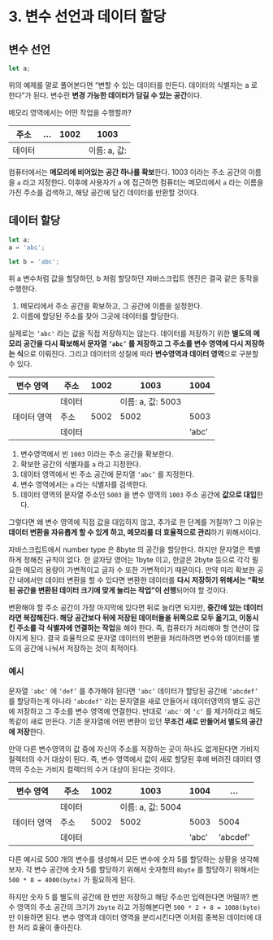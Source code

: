 # 3. 변수 선언과 데이터 할당

## 변수 선언

```jsx
let a;
```

위의 예제를 말로 풀어본다면 “변할 수 있는 데이터를 만든다. 데이터의 식별자는 a 로 한다”가 된다. 변수란 **변경 가능한 데이터가 담길 수 있는 공간**이다.

메모리 영역에서는 어떤 작업을 수행할까?

| 주소 | … | 1002 | 1003 |
| --- | --- | --- | --- |
| 데이터 |  |  | 이름: a, 값: |

컴퓨터에서는 **메모리에 비어있는 공간 하나를 확보**한다. 1003 이라는 주소 공간의 이름을 `a` 라고 지정한다. 이후에 사용자가 `a` 에 접근하면 컴퓨터는 메모리에서 `a` 라는 이름을 가진 주소를 검색하고, 해당 공간에 담긴 데이터를 반환할 것이다.

## 데이터 할당

```jsx
let a;
a = 'abc';

let b = 'abc';
```

위 a 변수처럼 값을 할당하던, b 처럼 할당하던 자바스크립트 엔진은 결국 같은 동작을 수행한다.

1. 메모리에서 주소 공간을 확보하고, 그 공간에 이름을 설정한다.
2. 이름에 할당된 주소를 찾아 그곳에 데이터를 할당한다.

실제로는 `‘abc'` 라는 값을 직접 저장하지는 않는다. 데이터를 저장하기 위한 **별도의 메모리 공간을 다시 확보해서 문자열 `‘abc’` 를 저장하고 그 주소를 변수 영역에 다시 저장하는 식**으로 이뤄진다. 그리고 데이터의 성질에 따라 **변수영역과 데이터 영역**으로 구분할 수 있다.

| 변수 영역 | 주소 | 1002 | 1003 | 1004 |
| --- | --- | --- | --- | --- |
|  | 데이터 |  | 이름: a, 값: 5003 |  |
| 데이터 영역 | 주소 | 5002 | 5002 | 5003 |
|  | 데이터 |  |  | ‘abc’ |
1. 변수영역에서 빈  `1003` 이라는 주소 공간을 확보한다.
2. 확보한 공간의 식별자를 `a` 라고 지정한다.
3. 데이터 영역에서 빈 주소 공간에 문자열 `‘abc’` 를 지정한다.
4. 변수 영역에서는 `a` 라는 식별자를 검색한다.
5. 데이터 영역의 문자열 주소인 `5003` 을 변수 영역의 `1003` 주소 공간에 **값으로 대입**한다.

그렇다면 왜 변수 영역에 직접 값을 대입하지 않고, 추가로 한 단계를 거칠까? 그 이유는 **데이터 변환을 자유롭게 할 수 있게 하고, 메모리를 더 효율적으로 관리**하기 위해서이다.

자바스크립트에서 number type 은 8byte 의 공간을 할당한다. 하지만 문자열은 특별하게 정해진 규칙이 없다. 한 글자당 영어는 1byte 이고, 한글은 2byte 등으로 각각 필요한 메모리 용량이 가변적이고 글자 수 또한 가변적이기 때문이다. 만약 미리 확보한 공간 내에서만 데이터 변환을 할 수 있다면 변환한 데이터를 **다시 저장하기 위해서는 “확보된 공간을 변환된 데이터 크기에 맞게 늘리는 작업”이 선행**되어야 할 것이다.

변환해야 할 주소 공간이 가장 마지막에 있다면 뒤로 늘리면 되지만, **중간에 있는 데이터라면 복잡해진다. 해당 공간보다 뒤에 저장된 데이터들을 뒤쪽으로 모두 옮기고, 이동시킨 주소를 각 식별자에 연결하는 작업**을 해야 한다. 즉, 컴퓨터가 처리해야 할 연산이 많아지게 된다. 결국 효율적으로 문자열 데이터의 변환을 처리하려면 변수와 데이터를 별도의 공간에 나눠서 저장하는 것이 최적이다.

### 예시

문자열 `'abc'` 에 `‘def’` 를 추가해야 된다면 `‘abc’` 데이터가 할당된 공간에 `‘abcdef’` 를 할당하는게 아니라 `‘abcdef’` 라는 문자열을 새로 만들어서 데이터영역의 별도 공간에 저장하고 그 주소를 변수 영역에 연결한다. 반대로 `'abc'` 에 `‘c’` 를 제거하라고 해도 똑같이 새로 만든다. 기존 문자열에 어떤 변환이 있던 **무조건 새로 만들어서 별도의 공간에 저장**한다.

만약 다른 변수영역의 값 중에 자신의 주소를 저장하는 곳이 하나도 없게된다면 가비지 컬렉터의 수거 대상이 된다.    즉, 변수 영역에서 값이 새로 할당된 후에 버려진 데이터 영역의 주소는 가비지 컬렉터의 수거 대상이 된다는 것이다.

| 변수 영역 | 주소 | 1002 | 1003 | 1004 | … |
| --- | --- | --- | --- | --- | --- |
|  | 데이터 |  | 이름: a, 값: 5004 |  |  |
| 데이터 영역 | 주소 | 5002 | 5002 | 5003 | 5004 |
|  | 데이터 |  |  | ‘abc’ | ‘abcdef’ |

다른 예시로 500 개의 변수를 생성해서 모든 변수에 숫자 5를 할당하는 상황을 생각해보자. 각 변수 공간에 숫자 5를 할당하기 위해서 숫자형의 `8byte` 를 할당하기 위해서는 `500 * 8 = 4000(byte)` 가 필요하게 된다.

하지만 숫자 5 를 별도의 공간에 한 번만 저장하고 해당 주소만 입력한다면 어떨까? 변수 영역의 주소 공간의 크기가 `2byte` 라고 가정해본다면 `500 * 2 + 8 = 1008(byte)` 만 이용하면 된다. 변수 영역과 데이터 영역을 분리시킨다면 이처럼 중복된 데이터에 대한 처리 효율이 좋아진다.
